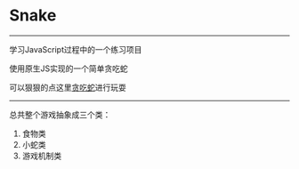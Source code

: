 # Snake

---

学习JavaScript过程中的一个练习项目

使用原生JS实现的一个简单贪吃蛇

可以狠狠的点这里[贪吃蛇](https://tflins.github.io/snake.html)进行玩耍

---

总共整个游戏抽象成三个类：
1. 食物类
2. 小蛇类
3. 游戏机制类
